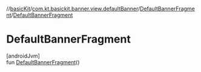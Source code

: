 //[basicKit](../../../index.md)/[com.kt.basickit.banner.view.defaultBanner](../index.md)/[DefaultBannerFragment](index.md)/[DefaultBannerFragment](-default-banner-fragment.md)

# DefaultBannerFragment

[androidJvm]\
fun [DefaultBannerFragment](-default-banner-fragment.md)()
